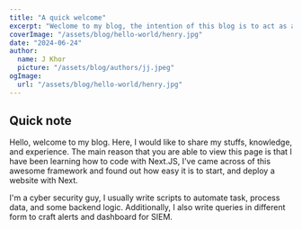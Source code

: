 ```yaml
---
title: "A quick welcome"
excerpt: "Weclome to my blog, the intention of this blog is to act as a second brain of mine. "
coverImage: "/assets/blog/hello-world/henry.jpg"
date: "2024-06-24"
author:
  name: J Khor
  picture: "/assets/blog/authors/jj.jpeg"
ogImage:
  url: "/assets/blog/hello-world/henry.jpg" 
---
```

## Quick note
Hello, welcome to my blog. Here, I would like to share my stuffs, knowledge, and experience. The main reason that you are able to view this page is that I have been learning how to code with Next.JS, I've came across of this awesome framework and found out how easy it is to start, and deploy a website with Next.

I'm a cyber security guy, I usually write scripts to automate task, process data, and some backend logic. Additionally, I also write queries in different form to craft alerts and dashboard for SIEM. 